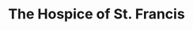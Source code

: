 ---
title: "The Hospice of St. Francis"
url: /abbots-langley/the-hospice-of-st-francis/
shop: Gebrauchtwaren
---